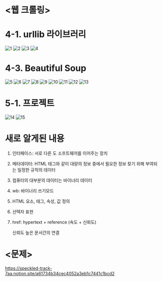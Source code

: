 
<웹 크롤링>
=========

**4-1. urllib 라이브러리**
=============
![1](https://user-images.githubusercontent.com/101803521/202877243-d07f80fc-d5c5-4bda-9f84-9a37004b4a4a.png)
![2](https://user-images.githubusercontent.com/101803521/202877250-1c66a301-1802-4bf0-a3a6-a994916a43d4.png)
![3](https://user-images.githubusercontent.com/101803521/202877253-6e62b5d3-a5eb-4b1d-a4a5-7239d74ab8e9.png)
![4](https://user-images.githubusercontent.com/101803521/202877256-1792d364-b11a-4401-85e6-92996a3f7739.png)


**4-3. Beautiful Soup**
===========
![5](https://user-images.githubusercontent.com/101803521/202877273-f6c18a60-8f83-42cd-8974-d3fc2fb74602.png)
![6](https://user-images.githubusercontent.com/101803521/202877274-fc84689e-b9a0-4b91-a95f-f49559ba0cd9.png)
![7](https://user-images.githubusercontent.com/101803521/202877279-8c40f2a6-b78b-4faa-8a9c-7b7651b4a96c.png)
![8](https://user-images.githubusercontent.com/101803521/202877281-71fc4c9a-8a8f-4382-8958-46ad3f42452e.png)
![9](https://user-images.githubusercontent.com/101803521/202877285-55a448f7-bb85-4bad-9dcb-46503c56a4db.png)
![10](https://user-images.githubusercontent.com/101803521/202877288-87df0992-b2a6-4e6d-8bf2-7b77d513afd3.png)
![11](https://user-images.githubusercontent.com/101803521/202877293-8f2f84d9-5188-4ab3-82e1-64d25016f9ab.png)
![12](https://user-images.githubusercontent.com/101803521/202877296-9b5393f5-45d9-4363-980b-ff2728d265a0.png)
![13](https://user-images.githubusercontent.com/101803521/202877297-a9ec0de9-e9ac-49ad-82ba-a6c1a3ea27c9.png)


**5-1. 프로젝트**
=====
![14](https://user-images.githubusercontent.com/101803521/202877348-16f5a0b2-2476-4817-b779-944d3d68504c.png)
![15](https://user-images.githubusercontent.com/101803521/202877351-1675e8da-d1a0-4e63-8c33-c0cfd9c7c2e0.png)


**새로 알게된 내용**
====
1. 인터페이스: 서로 다른 도 소프트웨어를 이어주는 장치

2. 메타데이터: HTML 태그와 같이 대량의 정보 중에서 필요한 정보 찾기 위해 부여되는 일정한 규칙의 데이터

3. 컴퓨터의 대부분의 데이터는 바이너리 데이터

4. wb: 바이너리 쓰기모드

5. HTML 요소, 태그, 속성, 값 정의

6. 선택자 표현

7. href: hypertext + reference (속도 + 신뢰도)
   
   신뢰도 높은 문서간의 연결
   
   
<문제>
===
https://speckled-track-7aa.notion.site/a61734b34cec4052a3eb1c7441c1bcd2
